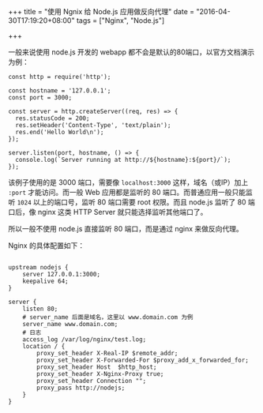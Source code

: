 +++
title = "使用 Ngnix 给 Node.js 应用做反向代理"
date = "2016-04-30T17:19:20+08:00"
tags = ["Nginx", "Node.js"]

+++


一般来说使用 node.js 开发的 webapp 都不会是默认的80端口，以官方文档演示为例：

```
const http = require('http');

const hostname = '127.0.0.1';
const port = 3000;

const server = http.createServer((req, res) => {
  res.statusCode = 200;
  res.setHeader('Content-Type', 'text/plain');
  res.end('Hello World\n');
});

server.listen(port, hostname, () => {
  console.log(`Server running at http://${hostname}:${port}/`);
});
```

<!--more-->

该例子使用的是 3000 端口，需要像 `localhost:3000` 这样，域名（或IP）加上 `:port` 才能访问。而一般 Web 应用都是监听的 80 端口。而普通应用一般只能监听 `1024` 以上的端口号，监听 80 端口需要 root 权限。而且 node.js 监听了 80 端口后，像 nginx 这类 HTTP Server 就只能选择监听其他端口了。

所以一般不使用 node.js 直接监听 80 端口，而是通过 nginx 来做反向代理。

Nginx 的具体配置如下：

```

upstream nodejs {
    server 127.0.0.1:3000;
    keepalive 64;
}

server {
    listen 80;
    # server_name 后面是域名，这里以 www.domain.com 为例
    server_name www.domain.com;
    # 日志
    access_log /var/log/nginx/test.log;
    location / {
        proxy_set_header X-Real-IP $remote_addr;
        proxy_set_header X-Forwarded-For $proxy_add_x_forwarded_for;
        proxy_set_header Host  $http_host;
        proxy_set_header X-Nginx-Proxy true;
        proxy_set_header Connection "";
        proxy_pass http://nodejs;
    }
}
```
